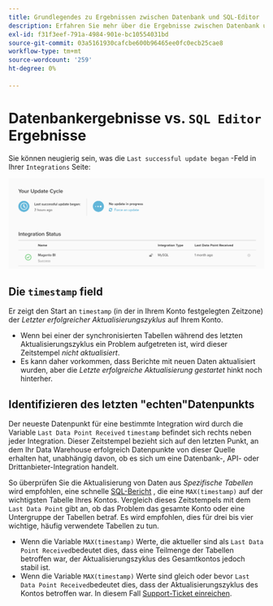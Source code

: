 ```yaml
---
title: Grundlegendes zu Ergebnissen zwischen Datenbank und SQL-Editor
description: Erfahren Sie mehr über die Ergebnisse zwischen Datenbank und SQL-Editor.
exl-id: f31f3eef-791a-4984-901e-bc10554031bd
source-git-commit: 03a5161930cafcbe600b96465ee0fc0ecb25cae8
workflow-type: tm+mt
source-wordcount: '259'
ht-degree: 0%

---
```


# Datenbankergebnisse vs. `SQL Editor` Ergebnisse

Sie können neugierig sein, was die `Last successful update began` -Feld in Ihrer `Integrations` Seite:

![Last_success_update.png](../../../assets/Last_successful_update.png)

## Die `timestamp` field

Er zeigt den Start an `timestamp` (in der in Ihrem Konto festgelegten Zeitzone) der _Letzter erfolgreicher Aktualisierungszyklus_ auf Ihrem Konto.

- Wenn bei einer der synchronisierten Tabellen während des letzten Aktualisierungszyklus ein Problem aufgetreten ist, wird dieser Zeitstempel *nicht aktualisiert*.
- Es kann daher vorkommen, dass Berichte mit neuen Daten aktualisiert wurden, aber die *Letzte erfolgreiche Aktualisierung gestartet* hinkt noch hinterher.

## Identifizieren des letzten &quot;echten&quot;Datenpunkts

Der neueste Datenpunkt für eine bestimmte Integration wird durch die Variable `Last Data Point Received` `timestamp` befindet sich rechts neben jeder Integration. Dieser Zeitstempel bezieht sich auf den letzten Punkt, an dem Ihr Data Warehouse erfolgreich Datenpunkte von dieser Quelle erhalten hat, unabhängig davon, ob es sich um eine Datenbank-, API- oder Drittanbieter-Integration handelt.

So überprüfen Sie die Aktualisierung von Daten aus *Spezifische Tabellen* wird empfohlen, eine schnelle [SQL-Bericht](../../dev-reports/sql-rpt-bldr.md) , die eine `MAX(timestamp)` auf der wichtigsten Tabelle Ihres Kontos. Vergleich dieses Zeitstempels mit dem `Last Data Point` gibt an, ob das Problem das gesamte Konto oder eine Untergruppe der Tabellen betraf. Es wird empfohlen, dies für drei bis vier wichtige, häufig verwendete Tabellen zu tun.

- Wenn die Variable `MAX(timestamp)` Werte, die aktueller sind als `Last Data Point Received`bedeutet dies, dass eine Teilmenge der Tabellen betroffen war, der Aktualisierungszyklus des Gesamtkontos jedoch stabil ist.
- Wenn die Variable `MAX(timestamp)` Werte sind gleich oder bevor `Last Data Point Received`bedeutet dies, dass der Aktualisierungszyklus des Kontos betroffen war. In diesem Fall [Support-Ticket einreichen](../../../guide-overview.md).
